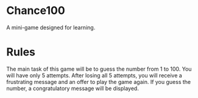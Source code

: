 # Chance100
A mini-game designed for learning.

# Rules
The main task of this game will be to guess the number from 1 to 100.
You will have only 5 attempts.
After losing all 5 attempts, you will receive a frustrating message and an offer to play the game again.
If you guess the number, a congratulatory message will be displayed.
